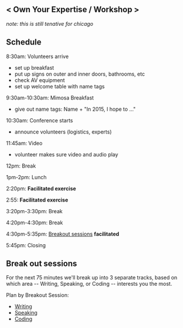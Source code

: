 < Own Your Expertise / Workshop >
------------------

*note: this is still tenative for chicago*

## Schedule

8:30am: Volunteers arrive

- set up breakfast
- put up signs on outer and inner doors, bathrooms, etc
- check AV equipment
- set up welcome table with name tags

9:30am-10:30am: Mimosa Breakfast

- give out name tags: Name + "In 2015, I hope to ..."

10:30am: Conference starts

- announce volunteers (logistics, experts)

11:45am: Video

- volunteer makes sure video and audio play

12pm: Break

1pm-2pm: Lunch

2:20pm: **Facilitated exercise**

2:55: **Facilitated exercise**

3:20pm-3:30pm: Break 

4:20pm-4:30pm: Break

4:30pm-5:35pm: [Breakout sessions](#break-out-sessions)
**facilitated**

5:45pm: Closing

## Break out sessions

For the next 75 minutes we'll break up into 3 separate tracks, based on which area -- Writing, Speaking, or Coding -- interests you the most.

Plan by Breakout Session:
* [Writing](writing.md)
* [Speaking](speaking.md)
* [Coding](coding.md)

